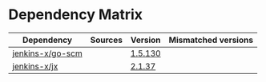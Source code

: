 # Dependency Matrix

Dependency | Sources | Version | Mismatched versions
---------- | ------- | ------- | -------------------
[jenkins-x/go-scm](https://github.com/jenkins-x/go-scm) |  | [1.5.130]() | 
[jenkins-x/jx](https://github.com/jenkins-x/jx) |  | [2.1.37](https://github.com/jenkins-x/jx/releases/tag/v2.1.37) | 
